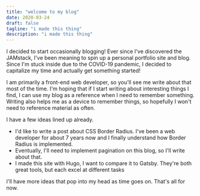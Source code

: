 ```yaml
---
title: "welcome to my blog"
date: 2020-03-24
draft: false
tagline: "i made this thing"
description: "i made this thing"
---
```


I decided to start occasionally blogging! Ever since I've discovered the JAMstack, I've been meaning to
spin up a personal portfolio site and blog. Since I'm stuck inside due to the COVID-19 pandemic, I
decided to capitalize my time and actually get something started!

I am primarily a front-end web developer, so you'll see me write about that most of the time. I'm hoping that
if I start writing about interesting things I find, I can use my blog as a reference when I need to
remember something. Writing also helps me as a device to remember things, so hopefully I won't need to
reference material as often.

I have a few ideas lined up already.

- I'd like to write a post about CSS Border Radius. I've been a web developer for about 7 years now and I
finally understand how Border Radius is implemented.
- Eventually, I'll need to implement pagination on this blog, so I'll write about that.
- I made this site with Hugo, I want to compare it to Gatsby. They're both great tools, but each excel
at different tasks

I'll have more ideas that pop into my head as time goes on. That's all for now.